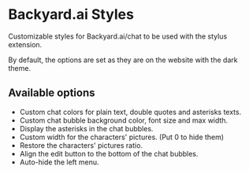# Backyard.ai Styles

Customizable styles for Backyard.ai/chat to be used with the stylus extension.

By default, the options are set as they are on the website with the dark theme.

## Available options

* Custom chat colors for plain text, double quotes and asterisks texts.
* Custom chat bubble background color, font size and max width.
* Display the asterisks in the chat bubbles.
* Custom width for the characters' pictures. (Put 0 to hide them)
* Restore the characters' pictures ratio.
* Align the edit button to the bottom of the chat bubbles.
* Auto-hide the left menu.
